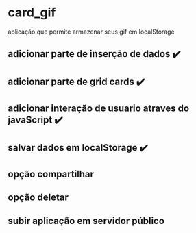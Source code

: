 # card_gif
aplicação que permite armazenar seus gif  em localStorage 


## adicionar parte de inserção de dados ✔️
## adicionar parte de grid cards ✔️
## adicionar interação de usuario atraves do javaScript ✔️
## salvar dados em localStorage ✔️
## opção compartilhar 
## opção deletar
## subir aplicação em servidor público
